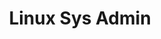 ---
title: Linux Sys Admin
date:
description:
hero:
menu:
  sidebar:
    name: Linux Sys Admin
    identifier: linux-sys-admin
   
    weight: 20
---
